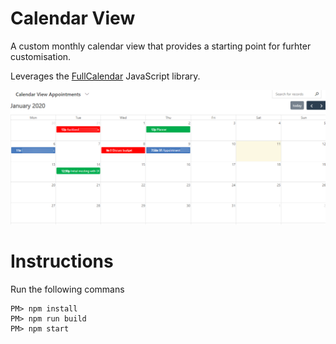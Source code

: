 # Calendar View
A custom monthly calendar view that provides a starting point for furhter customisation.

Leverages the [FullCalendar](https://fullcalendar.io) JavaScript library.

![PCF Custom Calendar View PCF Control Screenshot with Event Color Coding](https://github.com/ramimounla/CalendarView/blob/master/Screenshots/Calendar%20view.png?raw=true)

# Instructions
Run the following commans
```
PM> npm install
PM> npm run build
PM> npm start
```
